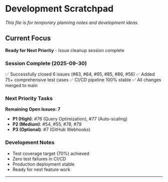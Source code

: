 # Development Scratchpad

*This file is for temporary planning notes and development ideas.*

## Current Focus
**Ready for Next Priority** - Issue cleanup session complete

### Session Complete (2025-09-30)
✅ Successfully closed 6 issues (#63, #64, #65, #85, #86, #56)
✅ Added 75+ comprehensive test cases
✅ CI/CD pipeline 100% stable
✅ All changes merged to main

### Next Priority Tasks
**Remaining Open Issues: 7**
- **P1 (High)**: #76 (Query Optimization), #77 (Auto-scaling)
- **P2 (Medium)**: #54, #55, #78, #79
- **P3 (Optional)**: #7 (GitHub Webhooks)

### Development Notes
- Test coverage target (70%) achieved
- Zero test failures in CI/CD
- Production deployment stable
- Ready for next feature work

---